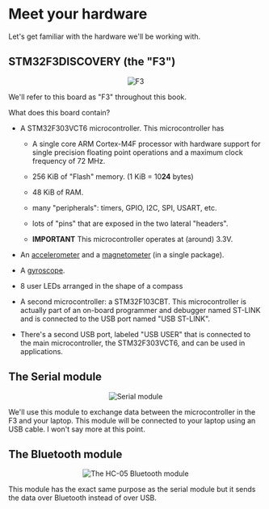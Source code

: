 # Meet your hardware

Let's get familiar with the hardware we'll be working with.

## STM32F3DISCOVERY (the "F3")

<p align="center">
<img title="F3" src="/assets/f3.jpg">
</p>

We'll refer to this board as "F3" throughout this book.

What does this board contain?

- A STM32F303VCT6 microcontroller. This microcontroller has
  - A single core ARM Cortex-M4F processor with hardware support for single precision floating point
    operations and a maximum clock frequency of 72 MHz.

  - 256 KiB of "Flash" memory. (1 KiB = 10**24** bytes)

  - 48 KiB of RAM.

  - many "peripherals": timers, GPIO, I2C, SPI, USART, etc.

  - lots of "pins" that are exposed in the two lateral "headers".

  - **IMPORTANT** This microcontroller operates at (around) 3.3V.

- An [accelerometer] and a [magnetometer][] (in a single package).

[accelerometer]: https://en.wikipedia.org/wiki/Accelerometer
[magnetometer]: https://en.wikipedia.org/wiki/Magnetometer

- A [gyroscope].

[gyroscope]: https://en.wikipedia.org/wiki/Gyroscope

- 8 user LEDs arranged in the shape of a compass

- A second microcontroller: a STM32F103CBT. This microcontroller is actually part of an on-board
  programmer and debugger named ST-LINK and is connected to the USB port named "USB ST-LINK".

- There's a second USB port, labeled "USB USER" that is connected to the main microcontroller, the
  STM32F303VCT6, and can be used in applications.

## The Serial module

<p align="center">
<img title="Serial module" src="/assets/serial.jpg">
</p>

We'll use this module to exchange data between the microcontroller in the F3 and your laptop. This
module will be connected to your laptop using an USB cable. I won't say more at this point.

## The Bluetooth module

<p align="center">
<img title="The HC-05 Bluetooth module" src="/assets/bluetooth.jpg">
</p>

This module has the exact same purpose as the serial module but it sends the data over Bluetooth
instead of over USB.
